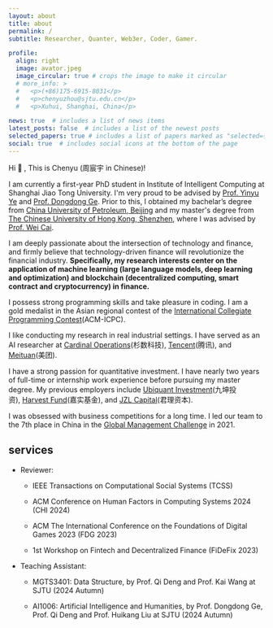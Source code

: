 ```yaml
---
layout: about
title: about
permalink: /
subtitle: Researcher, Quanter, Web3er, Coder, Gamer.

profile:
  align: right
  image: avator.jpeg
  image_circular: true # crops the image to make it circular
  # more_info: >
  #   <p>(+86)175-6915-8031</p>
  #   <p>chenyuzhou@sjtu.edu.cn</p>
  #   <p>Xuhui, Shanghai, China</p>

news: true  # includes a list of news items
latest_posts: false  # includes a list of the newest posts
selected_papers: true # includes a list of papers marked as "selected={true}"
social: true  # includes social icons at the bottom of the page
---
```


Hi :wave: , This is Chenyu (周宸宇 in Chinese)!

I am currently a first-year PhD student in Institute of Intelligent Computing at Shanghai Jiao Tong University. I'm very proud to be advised by [Prof. Yinyu Ye](https://web.stanford.edu/~yyye/) and [Prof. Dongdong Ge](https://www.acem.sjtu.edu.cn/en/faculty/gedongdong.html). Prior to this, I obtained my bachelar’s degree from [China University of Petroleum, Beijing](https://www.cup.edu.cn/) and my master's degree from [The Chinese University of Hong Kong, Shenzhen](https://www.cuhk.edu.cn/), where I was advised by [Prof. Wei Cai](https://faculty.washington.edu/weicaics/).

I am deeply passionate about the intersection of technology and finance, and firmly believe that technology-driven finance will revolutionize the financial industry. **Specifically, my research interests center on the application of machine learning (large language models, deep learning and optimization) and blockchain (decentralized computing, smart contract and cryptocurrency) in finance.**

I possess strong programming skills and take pleasure in coding. I am a gold medalist in the Asian regional contest of the [International Collegiate Programming Contest](https://icpc.global/)(ACM-ICPC).

I like conducting my research in real industrial settings. I have served as an AI researcher at [Cardinal Operations](https://www.shanshu.ai/)(杉数科技), [Tencent](https://www.tencent.com/en-us/)(腾讯), and [Meituan](https://www.meituan.com/)(美团).

I have a strong passion for quantitative investment. I have nearly two years of full-time or internship work experience before pursuing my master degree. My previous employers include [Ubiquant Investment](https://www.ubiquant.com/)(九坤投资), [Harvest Fund](https://www.jsfund.cn/)(嘉实基金), and [JZL Capital](https://www.jzlcapital.xyz/)(君理资本).

I was obsessed with business competitions for a long time. I led our team to the 7th place in China in the [Global Management Challenge](https://globalmanagementchallenge.com/) in 2021.

## services

- Reviewer:

  - IEEE Transactions on Computational Social Systems (TCSS)

  - ACM Conference on Human Factors in Computing Systems 2024 (CHI 2024)

  - ACM The International Conference on the Foundations of Digital Games 2023 (FDG 2023)

  - 1st Workshop on Fintech and Decentralized Finance (FiDeFix 2023)

- Teaching Assistant:

  - MGTS3401: Data Structure, by Prof. Qi Deng and Prof. Kai Wang at SJTU (2024 Autumn) 
  
  - AI1006: Artificial Intelligence and Humanities, by Prof. Dongdong Ge, Prof. Qi Deng and Prof. Huikang Liu at SJTU (2024 Autumn)